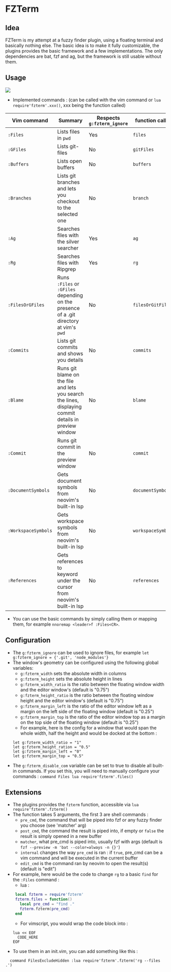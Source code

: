 # FZTerm

## Idea
FZTerm is my attempt at a fuzzy finder plugin, using a floating terminal and basically nothing else.
The basic idea is to make it fully customizable, the plugins provides the basic framework and a few implementations.
The only dependencies are bat, fzf and ag, but the framework is still usable without them. 

## Usage
![](usage.gif)
 - Implemented commands : (can be called with the vim command or `lua require'fzterm'.xxx()`, xxx being the function called)
 
 | Vim command |          Summary         | Respects `g:fzterm_ignore` | function called |
 | ----------- | ------------------------ | -------------------------- | --------------- |
 | `:Files`      | Lists files in `pwd`     | Yes                       |  `files`            |
 | `:GFiles`     | Lists git-files          | No                        |  `gitFiles`         |
 | `:Buffers`    | Lists open buffers       | No                        |  `buffers`          |
 | `:Branches`   | Lists git branches and lets you checkout to the selected one | No | `branch`  |
 | `:Ag` | Searches files with the silver searcher | Yes | `ag`  |
 | `:Rg` | Searches files with Ripgrep | Yes | `rg`  |
 | `:FilesOrGFiles` | Runs  `:Files` or `:GFiles` depending on the presence of a .git directory at vim's `pwd` | No | `filesOrGitFiles` |
 | `:Commits` | Lists git commits and shows you details | No | `commits`  |
 | `:Blame` | Runs git blame on the file and lets you search the lines, displaying commit details in preview window | No | `blame`  |
 | `:Commit` | Runs git commit in the preview window | No | `commit`  |
 | `:DocumentSymbols` | Gets document symbols from neovim's built-in lsp | No | `documentSymbols` |
 | `:WorkspaceSymbols` | Gets workspace symbols from neovim's built-in lsp | No | `workspaceSymbols` |
 | `:References` | Gets references to keyword under the cursor from neovim's built-in lsp | No | `references` |
 - You can use the basic commands by simply calling them or mapping them, for example `nnoremap <leader>f :Files<CR>`. 

## Configuration
 - The `g:fzterm_ignore` can be used to ignore files, for example `let g:fzterm_ignore = {'.git', 'node_modules'}`
 - The window's geometry can be configured using the following global variables:
   - `g:fzterm_width` sets the absolute width in columns
   - `g:fzterm_height` sets the absolute height in lines
   - `g:fzterm_width_ratio` is the ratio between the floating window width and the editor window's (default is "0.75")
   - `g:fzterm_height_ratio` is the ratio between the floating window height and the editor window's (default is "0.75")
   - `g:fzterm_margin_left` is the ratio of the editor window left as a margin on the left side of the floating window (default is "0.25")
   - `g:fzterm_margin_top` is the ratio of the editor window top as a margin on the top side of the floating window (default is "0.25")
   - For example, here is the config for a window that would span the whole width, half the height and would be docked at the bottom :
   ```
   let g:fzterm_width_ratio = "1"
   let g:fzterm_height_ration = "0.5"
   let g:fzterm_margin_left = "0"
   let g:fzterm_margin_top = "0.5"
   ```
 - The `g:fzterm_disable_com` variable can be set to true to disable all built-in commands. If you set this, you will need to manually configure your commands : 
  `command Files lua require'fzterm'.files()`


## Extensions
 - The plugins provides the `fzterm` function, accessible via `lua require'fzterm'.fzterm()`
 - The function takes 5 arguments, the first 3 are shell commands :
   - `pre_cmd`, the command that will be piped into fzf or any fuzzy finder you choose (see 'matcher' arg)
   - `post_cmd`, the command the result is piped into, if empty or `false` the result is simply opened in a new buffer
   - `matcher`, what pre_cmd is piped into, usually fzf with args (default is `fzf --preview -m 'bat --color=always -n {}'`)
   - `internal` changes the way `pre_cmd` is ran : if `true`, pre_cmd can be a vim command and will be executed in the current buffer
   - `edit_cmd` is the command ran by neovim to open the result(s) (default is "edit")
 - For example, here would be the code to change `rg` to a basic `find` for the `:Files` command :
   - lua :
   ```lua
    local fzterm = require'fzterm'
    fzterm.files = function()
      local pre_cmd = "find ."
      fzterm.fzterm(pre_cmd)
    end
   ```
   - For vimscript, you would wrap the code block into :
   ```
   lua << EOF
     CODE_HERE 
   EOF
   ```
 - To use them in an init.vim, you can add something like this : 
 ```
   command FilesExcludeHidden :lua require'fzterm'.fzterm('rg --files .')
 ```

